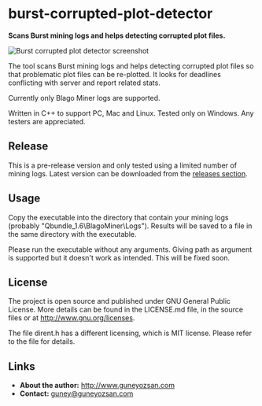 # burst-corrupted-plot-detector
**Scans Burst mining logs and helps detecting corrupted plot files.**

![Burst corrupted plot detector screenshot](https://github.com/guneyozsan/burst-corrupted-plot-detector/blob/develop/Screenshots/BurstCorruptedPlotDetector.png)

The tool scans Burst mining logs and helps detecting corrupted plot files so that problematic plot files can be re-plotted. It looks for deadlines conflicting with server and report related stats.

Currently only Blago Miner logs are supported.

Written in C++ to support PC, Mac and Linux. Tested only on Windows. Any testers are appreciated.

## Release
This is a pre-release version and only tested using a limited number of mining logs. Latest version can be downloaded from the [releases section](https://github.com/guneyozsan/burst-corrupted-plot-detector/releases).

## Usage
Copy the executable into the directory that contain your mining logs (probably "Qbundle_1.6\BlagoMiner\Logs"). Results will be saved to a file in the same directory with the executable.

Please run the executable without any arguments. Giving path as argument is supported but it doesn't work as intended. This will be fixed soon.

## License
The project is open source and published under GNU General Public License. More details can be found in the LICENSE.md file, in the source files or at <http://www.gnu.org/licenses>.

The file dirent.h has a different licensing, which is MIT license. Please refer to the file for details.

## Links
* **About the author:**
http://www.guneyozsan.com
* **Contact:**
guney@guneyozsan.com
